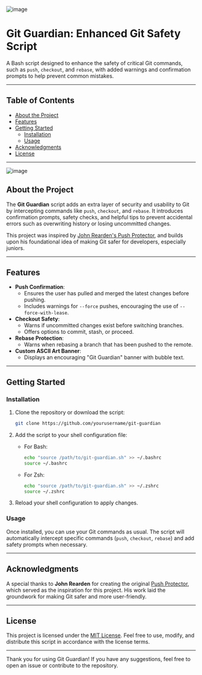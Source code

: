![image](https://github.com/user-attachments/assets/7cd32daa-8e76-4c5d-95d3-c2acb21d1e9c)
# Git Guardian: Enhanced Git Safety Script

A Bash script designed to enhance the safety of critical Git commands, such as `push`, `checkout`, and `rebase`, with added warnings and confirmation prompts to help prevent common mistakes.

---

## Table of Contents

- [About the Project](#about-the-project)
- [Features](#features)
- [Getting Started](#getting-started)
  - [Installation](#installation)
  - [Usage](#usage)
- [Acknowledgments](#acknowledgments)
- [License](#license)

---
![image](https://github.com/user-attachments/assets/f32db5c5-c294-4da2-8ec6-3b3ff1b7c8b9)

## About the Project

The **Git Guardian** script adds an extra layer of security and usability to Git by intercepting commands like `push`, `checkout`, and `rebase`. It introduces confirmation prompts, safety checks, and helpful tips to prevent accidental errors such as overwriting history or losing uncommitted changes.

This project was inspired by [John Rearden's Push Protector](https://github.com/johnrearden/push-protector), and builds upon his foundational idea of making Git safer for developers, especially juniors. 

---

## Features

- **Push Confirmation**:
  - Ensures the user has pulled and merged the latest changes before pushing.
  - Includes warnings for `--force` pushes, encouraging the use of `--force-with-lease`.
- **Checkout Safety**:
  - Warns if uncommitted changes exist before switching branches.
  - Offers options to commit, stash, or proceed.
- **Rebase Protection**:
  - Warns when rebasing a branch that has been pushed to the remote.
- **Custom ASCII Art Banner**:
  - Displays an encouraging "Git Guardian" banner with bubble text.

---

## Getting Started

### Installation

1. Clone the repository or download the script:
   ```bash
   git clone https://github.com/yourusername/git-guardian
   ```

2. Add the script to your shell configuration file:
   - For Bash:
     ```bash
     echo "source /path/to/git-guardian.sh" >> ~/.bashrc
     source ~/.bashrc
     ```
   - For Zsh:
     ```bash
     echo "source /path/to/git-guardian.sh" >> ~/.zshrc
     source ~/.zshrc
     ```

3. Reload your shell configuration to apply changes.

### Usage

Once installed, you can use your Git commands as usual. The script will automatically intercept specific commands (`push`, `checkout`, `rebase`) and add safety prompts when necessary.

---

## Acknowledgments

A special thanks to **John Rearden** for creating the original [Push Protector](https://github.com/johnrearden/git-push-confirmation), which served as the inspiration for this project. His work laid the groundwork for making Git safer and more user-friendly.

---

## License

This project is licensed under the [MIT License](LICENSE). Feel free to use, modify, and distribute this script in accordance with the license terms.

---

Thank you for using Git Guardian! If you have any suggestions, feel free to open an issue or contribute to the repository.
